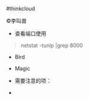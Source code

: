 #thinkcloud


&copy;李叫兽

*  查看端口使用
> netstat -tunlp |grep 8000

*   Bird

*   Magic
*   需要注意的项：
*   



